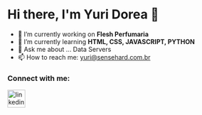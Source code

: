 # Hi there, I'm Yuri Dorea 👋

<!--
**suNshiNexe/suNshiNexe** is a ✨ _special_ ✨ repository because its `README.md` (this file) appears on your GitHub profile.

Here are some ideas to get you started:

###- 🔭 I’m currently working on ...
- 🌱 I’m currently learning ...
- 👯 I’m looking to collaborate on ...
- 🤔 I’m looking for help with ...
- 💬 Ask me about ...
- 📫 How to reach me: ...
- 😄 Pronouns: ...
- ⚡ Fun fact: ...
-->
<!-- SOBRE -->
- 🔭 I’m currently working on <b>Flesh Perfumaria</b>
- 🌱 I’m currently learning <b>HTML, CSS, JAVASCRIPT, PYTHON</b>
- 💬 Ask me about ... Data Servers
- 📫 How to reach me: yuri@sensehard.com.br
<h3 align="left"> Connect with me: </h3>
<!-- LINKEDIN -->
<p align="left"><a href="https://www.linkedin.com/in/yuriviana/" target="_blank" ><img src="https://cdn.jsdelivr.net/gh/devicons/devicon/icons/linkedin/linkedin-original.svg"   alt="linkedin" width="40" height="40" /></a></p>
<!-- LINGUAGENS -->
